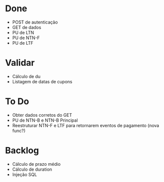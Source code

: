 # Done
* POST de autenticação
* GET de dados
* PU de LTN
* PU de NTN-F
* PU de LTF

# Validar
* Cálculo de du
* Listagem de datas de cupons

# To Do
* Obter dados corretos do GET
* PU de NTN-B e NTN-B Principal
* Reestruturar NTN-F e LTF para retornarem eventos de pagamento (nova func?)

# Backlog
* Cálculo de prazo médio
* Cálculo de duration
* Injeção SQL